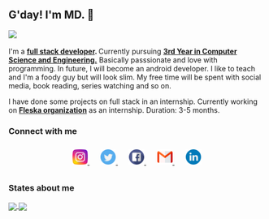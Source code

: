 <!-- @format -->
<!--
<p align="center">
   <img src="./img/developer1.png" alt="Call me MD!" width="200" height="200"  />
</p> -->

<!-- <p style="font-size : 40px" align="center"> -->

## G'day! I'm MD. &#x1F44B;

<!-- </p> -->
<p>
  <a href="https://github.com/MohamedJakkariya/github-readme-stats">
    <img src="https://user-images.githubusercontent.com/20175372/87330405-d1fbc500-c538-11ea-8dca-55854d681b31.gif"/>
  </a>
</p>


I'm a <strong> [full stack developer](https://mddev.tech). </strong> Currently pursuing <strong> [3rd Year in Computer Science and Engineering.](https://)</strong> Basically passsionate and love with programming. In future, I will become an android developer. I like to teach and I'm a foody guy but will look slim. My free time will be spent with social media, book reading, series watching and so on.

I have done some projects on full stack in an internship. Currently working on <strong>[Fleska organization](https://fleksa.com)</strong> as an internship. Duration: 3-5 months.

### Connect with me

<p align="center" style="padding:10px 0">
    <a href="https://www.instagram.com/mhmd_jack_thasin/" style="padding:0 5px">
        <img src="./img/social_media/instagram.png" width="30">
    </a>&nbsp;&nbsp;
     <a href="https://twitter.com/MdjackP" style="padding:0 5px">
        <img src="./img/social_media/twitter.png" width="30">
    </a>&nbsp;&nbsp;
     <a href="https://www.facebook.com/mohamed.jakkariya.338" style="padding:0 5px">
        <img src="./img/social_media/facebook.png" width="30">
    </a>&nbsp;&nbsp;
     <a href="mailto:jacksparrow.mdjack@gmail.com?subject=Contact" style="padding:0 5px">
        <img src="./img/social_media/gmail.png" width="30">
    </a>&nbsp;&nbsp;
     <a href="https://www.linkedin.com/in/mohamed-jakkariya-a72850166/" style="padding:0 5px">
        <img src="./img/social_media/linkedin.png" width="30">
    </a>
</p>

### States about me

<a href="https://github.com/MohamedJakkariya/github-readme-stats">
  <img align="center" src="https://github-readme-stats.vercel.app/api?username=MohamedJakkariya&count_private=true&show_icons=true&theme=vue&custom_title=Mdjack's%20statistics" />
</a>

<!-- Language cards  -->
<a href="https://github.com/MohamedJakkariya/github-readme-stats">
  <img align="center" src="https://github-readme-stats.vercel.app/api/top-langs/?username=MohamedJakkariya&layout=compact&langs_count=8" />
</a>
<!--
**MohamedJakkariya/MohamedJakkariya** is a ✨ _special_ ✨ repository because its `README.md` (this file) appears on your GitHub profile.

Here are some ideas to get you started:

-  🔭 I’m currently working on ...
-  🌱 I’m currently learning ...
-  👯 I’m looking to collaborate on ...
-  🤔 I’m looking for help with ...
-  💬 Ask me about ...
-  📫 How to reach me: ...
-  😄 Pronouns: ...
-  ⚡ Fun fact: ...
   -->
